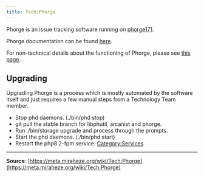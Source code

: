 ```yaml
---
title: Tech:Phorge
---
```


Phorge is an issue tracking software running on [phorge171](https://meta.miraheze.org/wiki/Tech:Phorge171).

Phorge documentation can be found [here](https://we.phorge.it/book/phorge/).

For non-technical details about the functioning of Phorge, please see [this page](https://meta.miraheze.org/wiki/Phorge).

## Upgrading 

Upgrading Phorge is a process which is mostly automated by the software itself and just requires a few manual steps from a Technology Team member.
* Stop phd daemons. (./bin/phd stop)
* git pull the stable branch for libphutil, arcanist and phorge.
* Run ./bin/storage upgrade and process through the prompts.
* Start the phd daemons. (./bin/phd start)
* Restart the php8.2-fpm service.
[Category:Services](https://meta.miraheze.org/wiki/Category:Services)

----
**Source**: [https://meta.miraheze.org/wiki/Tech:Phorge](https://meta.miraheze.org/wiki/Tech:Phorge)